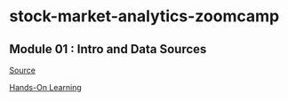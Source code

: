 # stock-market-analytics-zoomcamp

## Module 01 : Intro and Data Sources

[Source](https://github.com/DataTalksClub/stock-markets-analytics-zoomcamp/tree/main/01-intro-and-data-sources)

[Hands-On Learning]()

